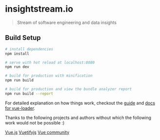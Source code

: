 # insightstream.io

> Stream of software engineering and data insights

## Build Setup

``` bash
# install dependencies
npm install

# serve with hot reload at localhost:8080
npm run dev

# build for production with minification
npm run build

# build for production and view the bundle analyzer report
npm run build --report

```

For detailed explanation on how things work, checkout the [guide](http://vuejs-templates.github.io/webpack/) and [docs for vue-loader](http://vuejs.github.io/vue-loader).

Thanks to the following projects and authors without which the following work would not be possible :)

[Vue.js](https://vuejs.org/)
[Vuetifyjs](https://vuetifyjs.com/en/)
[Vue community](https://forum.vuejs.org/)


